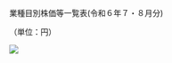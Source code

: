 業種目別株価等一覧表(令和６年７・８月分)

（単位：円）

![](https://www.nta.go.jp/tmp/f4b0899d-efc5-49b0-9060-601b61d750a2/images/dac2ab445aff686701486ad4611ad719f257d64e03713fd62be39f9bcbb68c62.jpg)